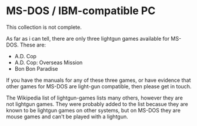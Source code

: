 # MS-DOS / IBM-compatible PC

This collection is not complete.

As far as i can tell, there are only three lightgun games available for MS-DOS.
These are:
* A.D. Cop
* A.D. Cop: Overseas Mission
* Bon Bon Paradise

If you have the manuals for any of these three games, or have evidence that other games for MS-DOS are light-gun compatible, then please get in touch.


The Wikipedia list of lightgun-games lists many others, however they are not lightgun games.  They were probably added to the list becasue they are known to be lightgun games on other systems, but on MS-DOS they are mouse games and can't be played with a lightgun.
